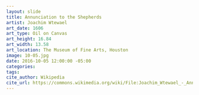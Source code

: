 ```yaml
---
layout: slide
title: Annunciation to the Shepherds
artist: Joachim Wtewael
art_date: 1606
art_type: Oil on Canvas
art_height: 16.84
art_width: 13.58
art_location: The Museum of Fine Arts, Houston
image: 10-05.jpg
date: 2016-10-05 12:00:00 -05:00
categories:
tags:
cite_author: Wikipedia
cite_url: https://commons.wikimedia.org/wiki/File:Joachim_Wtewael_-_Annunciation_to_the_Shepherds_-_Google_Art_Project.jpg
---
```

